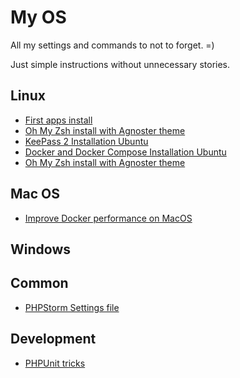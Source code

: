 # My OS

All my settings and commands to not to forget. =)

Just simple instructions without unnecessary stories.

## Linux

* [First apps install](/linux/install.md)
* [Oh My Zsh install with Agnoster theme](/linux/oh-my-zsh/install.md)
* [KeePass 2 Installation Ubuntu](/linux/keepass2/install.md)
* [Docker and Docker Compose Installation Ubuntu](/linux/docker/install.md)
* [Oh My Zsh install with Agnoster theme](/linux/oh-my-zsh/install.md)

## Mac OS

* [Improve Docker performance on MacOS](/macos/docker/performance.md)

## Windows

## Common

* [PHPStorm Settings file](/common/phpstorm/settings.jar)

## Development

* [PHPUnit tricks](/dev/phpunit.md)